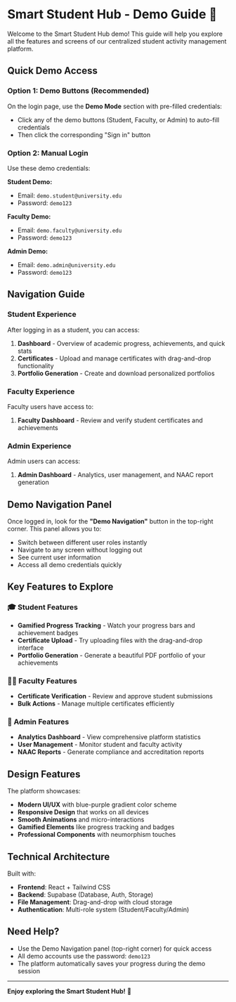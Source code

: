 # Smart Student Hub - Demo Guide 🚀

Welcome to the Smart Student Hub demo! This guide will help you explore all the features and screens of our centralized student activity management platform.

## Quick Demo Access

### Option 1: Demo Buttons (Recommended)
On the login page, use the **Demo Mode** section with pre-filled credentials:
- Click any of the demo buttons (Student, Faculty, or Admin) to auto-fill credentials
- Then click the corresponding "Sign in" button

### Option 2: Manual Login
Use these demo credentials:

**Student Demo:**
- Email: `demo.student@university.edu`
- Password: `demo123`

**Faculty Demo:**
- Email: `demo.faculty@university.edu`
- Password: `demo123`

**Admin Demo:**
- Email: `demo.admin@university.edu`
- Password: `demo123`

## Navigation Guide

### Student Experience
After logging in as a student, you can access:

1. **Dashboard** - Overview of academic progress, achievements, and quick stats
2. **Certificates** - Upload and manage certificates with drag-and-drop functionality
3. **Portfolio Generation** - Create and download personalized portfolios

### Faculty Experience
Faculty users have access to:

1. **Faculty Dashboard** - Review and verify student certificates and achievements

### Admin Experience
Admin users can access:

1. **Admin Dashboard** - Analytics, user management, and NAAC report generation

## Demo Navigation Panel

Once logged in, look for the **"Demo Navigation"** button in the top-right corner. This panel allows you to:

- Switch between different user roles instantly
- Navigate to any screen without logging out
- See current user information
- Access all demo credentials quickly

## Key Features to Explore

### 🎓 Student Features
- **Gamified Progress Tracking** - Watch your progress bars and achievement badges
- **Certificate Upload** - Try uploading files with the drag-and-drop interface
- **Portfolio Generation** - Generate a beautiful PDF portfolio of your achievements

### 👨‍🏫 Faculty Features
- **Certificate Verification** - Review and approve student submissions
- **Bulk Actions** - Manage multiple certificates efficiently

### 🔧 Admin Features
- **Analytics Dashboard** - View comprehensive platform statistics
- **User Management** - Monitor student and faculty activity
- **NAAC Reports** - Generate compliance and accreditation reports

## Design Features

The platform showcases:
- **Modern UI/UX** with blue-purple gradient color scheme
- **Responsive Design** that works on all devices
- **Smooth Animations** and micro-interactions
- **Gamified Elements** like progress tracking and badges
- **Professional Components** with neumorphism touches

## Technical Architecture

Built with:
- **Frontend**: React + Tailwind CSS
- **Backend**: Supabase (Database, Auth, Storage)
- **File Management**: Drag-and-drop with cloud storage
- **Authentication**: Multi-role system (Student/Faculty/Admin)

## Need Help?

- Use the Demo Navigation panel (top-right corner) for quick access
- All demo accounts use the password: `demo123`
- The platform automatically saves your progress during the demo session

---

**Enjoy exploring the Smart Student Hub!** 🎉